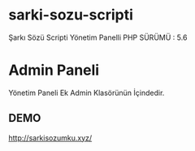 # sarki-sozu-scripti
 Şarkı Sözü Scripti Yönetim Panelli
 PHP SÜRÜMÜ : 5.6
 
# Admin Paneli

Yönetim Paneli Ek Admin Klasörünün İçindedir.

## DEMO

http://sarkisozumku.xyz/



